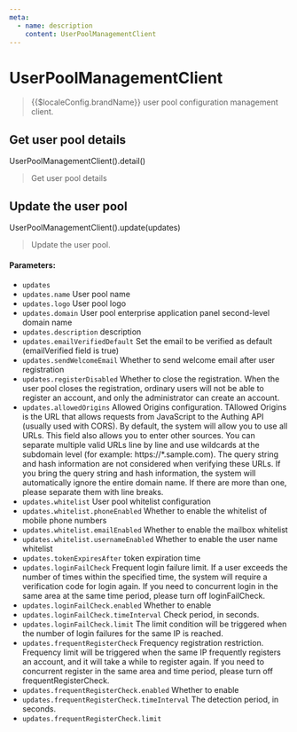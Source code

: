 ```yaml
---
meta:
  - name: description
    content: UserPoolManagementClient
---
```


# UserPoolManagementClient

<LastUpdated/>

> {{$localeConfig.brandName}} user pool configuration management client.

## Get user pool details

UserPoolManagementClient().detail()

> Get user pool details

## Update the user pool

UserPoolManagementClient().update(updates)

> Update the user pool.

#### Parameters:

- `updates` <UpdateUserpoolInput>
- `updates.name` <string> User pool name
- `updates.logo` <string> User pool logo
- `updates.domain` <string> User pool enterprise application panel second-level domain name
- `updates.description` <string> description
- `updates.emailVerifiedDefault` <boolean> Set the email to be verified as default (emailVerified field is true)
- `updates.sendWelcomeEmail` <boolean> Whether to send welcome email after user registration
- `updates.registerDisabled` <boolean> Whether to close the registration. When the user pool closes the registration, ordinary users will not be able to register an account, and only the administrator can create an account.
- `updates.allowedOrigins` <string> Allowed Origins configuration. TAllowed Origins is the URL that allows requests from JavaScript to the Authing API (usually used with CORS). By default, the system will allow you to use all URLs. This field also allows you to enter other sources. You can separate multiple valid URLs line by line and use wildcards at the subdomain level (for example: https://*.sample.com). The query string and hash information are not considered when verifying these URLs. If you bring the query string and hash information, the system will automatically ignore the entire domain name. If there are more than one, please separate them with line breaks.
- `updates.whitelist` <Object> User pool whitelist configuration
- `updates.whitelist.phoneEnabled` <boolean> Whether to enable the whitelist of mobile phone numbers
- `updates.whitelist.emailEnabled` <boolean> Whether to enable the mailbox whitelist
- `updates.whitelist.usernameEnabled` <boolean> Whether to enable the user name whitelist
- `updates.tokenExpiresAfter` <number> token expiration time
- `updates.loginFailCheck` <Object> Frequent login failure limit. If a user exceeds the number of times within the specified time, the system will require a verification code for login again. If you need to concurrent login in the same area at the same time period, please turn off loginFailCheck.
- `updates.loginFailCheck.enabled` <boolean> Whether to enable
- `updates.loginFailCheck.timeInterval` <number> Check period, in seconds.
- `updates.loginFailCheck.limit` <number> The limit condition will be triggered when the number of login failures for the same IP is reached.
- `updates.frequentRegisterCheck` <Object> Frequency registration restriction. Frequency limit will be triggered when the same IP frequently registers an account, and it will take a while to register again. If you need to concurrent register in the same area and time period, please turn off frequentRegisterCheck.
- `updates.frequentRegisterCheck.enabled` <boolean> Whether to enable
- `updates.frequentRegisterCheck.timeInterval` <Object> The detection period, in seconds.
- `updates.frequentRegisterCheck.limit` <Object> The frequency limit will be triggered when the number of registrations of the same IP in the same period reaches this number.

## Get the environment variables list

UserPoolManagementClient().listEnv()

> Get the user pool environment variables list. The environment variables configured by the user pool can be used in the pipeline scenario. Please check: https://docs.authing.co/extensibility/pipeline/env.html for details.

#### Parameter


## Add environment variables

UserPoolManagementClient().addEnv(key, value)

> Add environment variables.

#### Parameters:

- `key` \<string\> Environment variable key
- `value` \<any\> Environment variable value

## Delete environment variables

UserPoolManagementClient().removeEnv(key)

> Delete environment variables.

#### Parameter:

- `key` \<string\> Environment variable key

